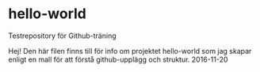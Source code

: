 # hello-world
Testrepository för Github-träning

Hej!
Den här filen finns till för info om projektet hello-world som jag skapar enligt en mall för att förstå github-upplägg och struktur.
2016-11-20
